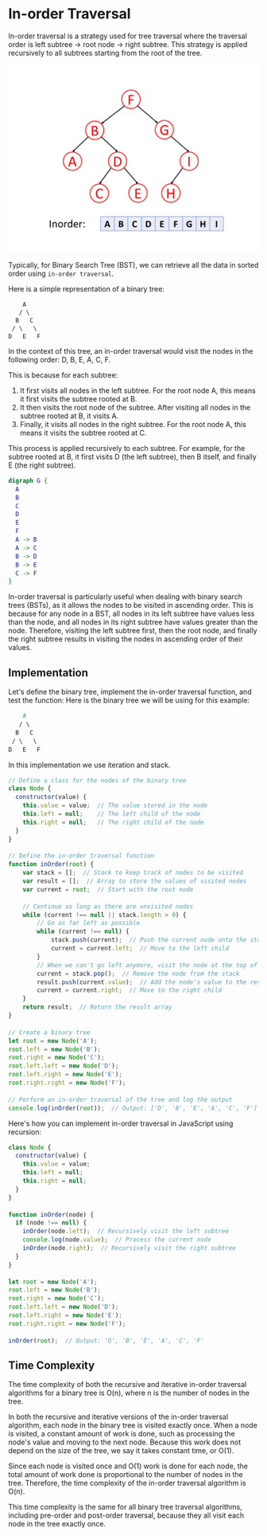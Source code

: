 
# In-order Traversal

In-order traversal is a strategy used for tree traversal where the traversal order is left subtree -> root node -> right subtree. This strategy is applied recursively to all subtrees starting from the root of the tree.

![in-order traversal](./assets/inOrderTraversal.png)

Typically, for Binary Search Tree (BST), we can retrieve all the data in sorted order using `in-order traversal`.

Here is a simple representation of a binary tree:

```plaintext
    A
   / \
  B   C
 / \   \
D   E   F
```

In the context of this tree, an in-order traversal would visit the nodes in the following order: D, B, E, A, C, F.

This is because for each subtree:

1. It first visits all nodes in the left subtree. For the root node A, this means it first visits the subtree rooted at B.
2. It then visits the root node of the subtree. After visiting all nodes in the subtree rooted at B, it visits A.
3. Finally, it visits all nodes in the right subtree. For the root node A, this means it visits the subtree rooted at C.

This process is applied recursively to each subtree. For example, for the subtree rooted at B, it first visits D (the left subtree), then B itself, and finally E (the right subtree).

```dot
digraph G {
  A
  B
  C
  D
  E
  F
  A -> B
  A -> C
  B -> D
  B -> E
  C -> F
}
```

In-order traversal is particularly useful when dealing with binary search trees (BSTs), as it allows the nodes to be visited in ascending order. This is because for any node in a BST, all nodes in its left subtree have values less than the node, and all nodes in its right subtree have values greater than the node. Therefore, visiting the left subtree first, then the root node, and finally the right subtree results in visiting the nodes in ascending order of their values.

## Implementation

Let's define the binary tree, implement the in-order traversal function, and test the function:
Here is the binary tree we will be using for this example:

```markdown
    A
   / \
  B   C
 / \   \
D   E   F
```

In this implementation we use iteration and stack.

```js
// Define a class for the nodes of the binary tree
class Node {
  constructor(value) {
    this.value = value;  // The value stored in the node
    this.left = null;    // The left child of the node
    this.right = null;   // The right child of the node
  }
}

// Define the in-order traversal function
function inOrder(root) {
    var stack = [];  // Stack to keep track of nodes to be visited
    var result = [];  // Array to store the values of visited nodes
    var current = root;  // Start with the root node

    // Continue as long as there are unvisited nodes
    while (current !== null || stack.length > 0) {
        // Go as far left as possible
        while (current !== null) {
            stack.push(current);  // Push the current node onto the stack
            current = current.left;  // Move to the left child
        }
        // When we can't go left anymore, visit the node at the top of the stack
        current = stack.pop();  // Remove the node from the stack
        result.push(current.value);  // Add the node's value to the result array
        current = current.right;  // Move to the right child
    }
    return result;  // Return the result array
}

// Create a binary tree
let root = new Node('A');
root.left = new Node('B');
root.right = new Node('C');
root.left.left = new Node('D');
root.left.right = new Node('E');
root.right.right = new Node('F');

// Perform an in-order traversal of the tree and log the output
console.log(inOrder(root));  // Output: ['D', 'B', 'E', 'A', 'C', 'F']
```

Here's how you can implement in-order traversal in JavaScript using recursion:

```js
class Node {
  constructor(value) {
    this.value = value;
    this.left = null;
    this.right = null;
  }
}

function inOrder(node) {
  if (node !== null) {
    inOrder(node.left);  // Recursively visit the left subtree
    console.log(node.value);  // Process the current node
    inOrder(node.right);  // Recursively visit the right subtree
  }
}

let root = new Node('A');
root.left = new Node('B');
root.right = new Node('C');
root.left.left = new Node('D');
root.left.right = new Node('E');
root.right.right = new Node('F');

inOrder(root);  // Output: 'D', 'B', 'E', 'A', 'C', 'F'
```

## Time Complexity

The time complexity of both the recursive and iterative in-order traversal algorithms for a binary tree is O(n), where n is the number of nodes in the tree.

In both the recursive and iterative versions of the in-order traversal algorithm, each node in the binary tree is visited exactly once. When a node is visited, a constant amount of work is done, such as processing the node's value and moving to the next node. Because this work does not depend on the size of the tree, we say it takes constant time, or O(1).

Since each node is visited once and O(1) work is done for each node, the total amount of work done is proportional to the number of nodes in the tree. Therefore, the time complexity of the in-order traversal algorithm is O(n).

This time complexity is the same for all binary tree traversal algorithms, including pre-order and post-order traversal, because they all visit each node in the tree exactly once.
